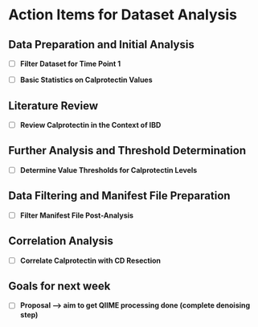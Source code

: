 # Action Items for Dataset Analysis

## Data Preparation and Initial Analysis

- [ ] **Filter Dataset for Time Point 1**


- [ ] **Basic Statistics on Calprotectin Values**

## Literature Review

- [ ] **Review Calprotectin in the Context of IBD**

## Further Analysis and Threshold Determination

- [ ] **Determine Value Thresholds for Calprotectin Levels**

## Data Filtering and Manifest File Preparation

- [ ] **Filter Manifest File Post-Analysis**

## Correlation Analysis

- [ ] **Correlate Calprotectin with CD Resection**
     
## Goals for next week 

- [ ] **Proposal --> aim to get QIIME processing done (complete denoising step)**
